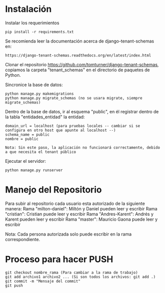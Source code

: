 Instalación
========================================

Instalar los requerimientos

    pip install -r requirements.txt

Se recomienda leer la documentación acerca de django-tenant-schemas en:

	https://django-tenant-schemas.readthedocs.org/en/latest/index.html

Clonar el repositorio https://github.com/tomturner/django-tenant-schemas, copiamos la carpeta "tenant_schemas" en el directorio de paquetes de Python.

Sincronice la base de datos:
	
	python manage.py makemigrations
	python manage.py migrate_schemas (no se usara migrate, siempre migrate_schemas)

Dentro de la base de datos, ir al esquema "public", en él registrar dentro de la tabla "entidades_entidad" la entidad:
	
	domain_url = localhost (para pruebas locales -- cambiar si se configura en otro host que apunte al localhost --)
	schema_name = public
	nombre = public

	Nota: Sin este paso, la aplicación no funcionará correctamente, debido a que necesita el tenant público

Ejecutar el servidor:

	python manage.py runserver


Manejo del Repositorio
==========================

Para subir al repositorio cada usuario esta autorizado de la siguiente manera:
	Rama "milton-daniel": Miltón y Daniel pueden leer y escribir
	Rama "cristian": Cristian puede leer y escribir
	Rama "Andres-Karent": Andrés y Karent pueden leer y escribir
	Rama "master": Mauricio Gaona puede leer y escribir

Nota: Cada persona autorizada solo puede escribir en la rama correspondiente.

Proceso para hacer PUSH
==========================
	git checkout nombre_rama (Para cambiar a la rama de trabajo)
	git add archivo1 archivo2 ... (Si son todos los archivos: git add .)
	git commit -m "Mensaje del commit"
	git push